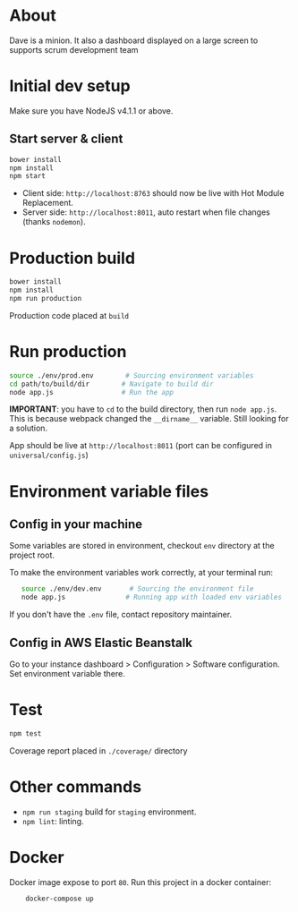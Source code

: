 # About
Dave is a minion. It also a dashboard displayed on a large screen to supports scrum development team

# Initial dev setup
Make sure you have NodeJS v4.1.1 or above. 

## Start server & client
```bash
bower install
npm install
npm start 
``` 

- Client side: `http://localhost:8763` should now be live with Hot Module Replacement.
- Server side: `http://localhost:8011`, auto restart when file changes (thanks `nodemon`).

# Production build

```bash
bower install
npm install
npm run production 
```

Production code placed at `build`

# Run production

```bash
source ./env/prod.env        # Sourcing environment variables
cd path/to/build/dir        # Navigate to build dir 
node app.js                 # Run the app
```

**IMPORTANT**: you have to `cd` to the build directory, then run `node app.js`. This is 
because webpack changed the `__dirname__` variable. Still looking for a solution.

App should be live at `http://localhost:8011` (port can be configured in `universal/config.js`)

# Environment variable files

## Config in your machine
Some variables are stored in environment, checkout `env` directory at the project root.

To make the environment variables work correctly, at your terminal run:

```bash
   source ./env/dev.env       # Sourcing the environment file
   node app.js               # Running app with loaded env variables
```

If you don't have the `.env` file, contact repository maintainer.

## Config in AWS Elastic Beanstalk

Go to your instance dashboard > Configuration > Software configuration. Set environment variable there.

# Test

```bash
npm test
```

Coverage report placed in `./coverage/` directory

# Other commands
- `npm run staging` build for `staging` environment. 
- `npm lint`: linting.

# Docker

Docker image expose to port `80`. Run this project in a docker container:

```bash
    docker-compose up
```
